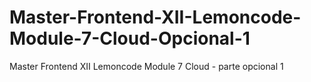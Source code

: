 # Master-Frontend-XII-Lemoncode-Module-7-Cloud-Opcional-1
 Master Frontend XII Lemoncode Module 7 Cloud - parte opcional 1
